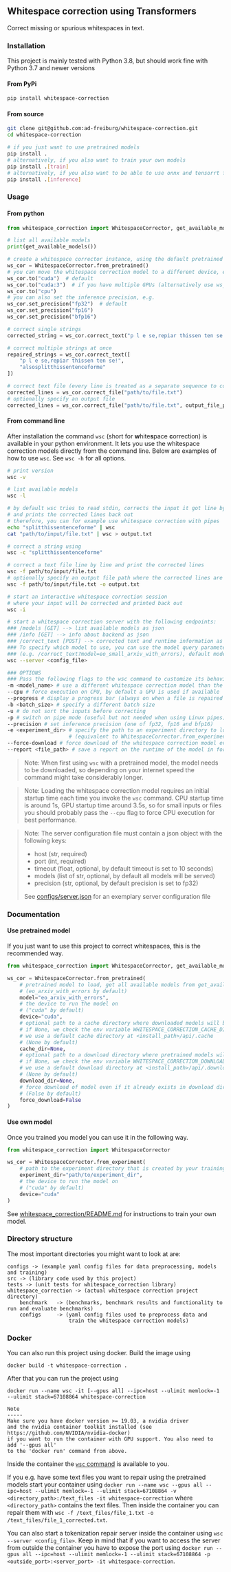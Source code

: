 ## Whitespace correction using Transformers

Correct missing or spurious whitespaces in text.

### Installation

This project is mainly tested with Python 3.8, but should work fine with Python 3.7 and newer versions

#### From PyPi

```bash
pip install whitespace-correction
```

#### From source

```bash
git clone git@github.com:ad-freiburg/whitespace-correction.git
cd whitespace-correction

# if you just want to use pretrained models
pip install .
# alternatively, if you also want to train your own models
pip install .[train]
# alternatively, if you also want to be able to use onnx and tensorrt for inference
pip install .[inference]

```

### Usage

#### From python

```python
from whitespace_correction import WhitespaceCorrector, get_available_models

# list all available models
print(get_available_models())

# create a whitespace corrector instance, using the default pretrained model
ws_cor = WhitespaceCorrector.from_pretrained()
# you can move the whitespace correction model to a different device, e.g.
ws_cor.to("cuda")  # default
ws_cor.to("cuda:3")  # if you have multiple GPUs (alternatively use ws_cor.to(3))
ws_cor.to("cpu")
# you can also set the inference precision, e.g.
ws_cor.set_precision("fp32")  # default
ws_cor.set_precision("fp16")
ws_cor.set_precision("bfp16")

# correct single strings
corrected_string = ws_cor.correct_text("p l e se,repiar thissen ten se!")

# correct multiple strings at once
repaired_strings = ws_cor.correct_text([
    "p l e se,repiar thissen ten se!",
    "alsosplitthissentenceforme"
])

# correct text file (every line is treated as a separate sequence to correct)
corrected_lines = ws_cor.correct_file("path/to/file.txt")
# optionally specify an output file
corrected_lines = ws_cor.correct_file("path/to/file.txt", output_file_path="save/output/here.txt")
```

#### From command line

After installation the command `wsc` (short for **w**hite**s**pace **c**orrection) is available in your python environment. 
It lets you use the whitespace correction models directly from the command line.
Below are examples of how to use `wsc`. See `wsc -h` for all options.

```bash
# print version
wsc -v

# list available models
wsc -l

# by default wsc tries to read stdin, corrects the input it got line by line 
# and prints the corrected lines back out
# therefore, you can for example use whitespace correction with pipes
echo "splitthissentenceforme" | wsc
cat "path/to/input/file.txt" | wsc > output.txt

# correct a string using
wsc -c "splitthissentenceforme"

# correct a text file line by line and print the corrected lines
wsc -f path/to/input/file.txt
# optionally specify an output file path where the corrected lines are saved
wsc -f path/to/input/file.txt -o output.txt

# start an interactive whitespace correction session
# where your input will be corrected and printed back out
wsc -i

# start a whitespace correction server with the following endpoints:
### /models [GET] --> list available models as json 
### /info [GET] --> info about backend as json
### /correct_text [POST] --> corrected text and runtime information as json
### To specify which model to use, you can use the model query parameter 
### (e.g. /correct_text?model=eo_small_arxiv_with_errors), default model is eo_large_arxiv_with_errors
wsc --server <config_file>

### OPTIONS
### Pass the following flags to the wsc command to customize its behaviour
-m <model_name> # use a different whitespace correction model than the default one 
--cpu # force execution on CPU, by default a GPU is used if available
--progress # display a progress bar (always on when a file is repaired using -f)
-b <batch_size> # specify a different batch size
-u # do not sort the inputs before correcting
-p # switch on pipe mode (useful but not needed when using Linux pipes)
--precision # set inference precision (one of fp32, fp16 and bfp16)
-e <experiment_dir> # specify the path to an experiment directory to load the model from 
                    # (equivalent to WhitespaceCorrector.from_experiment(experiment_dir) in python API)
--force-download # force download of the whitespace correction model even if it was already downloaded
--report <file_path> # save a report on the runtime of the model in form of a markdown table in a file
```

> Note: When first using `wsc` with a pretrained model, the model needs to be downloaded, so depending on
> your internet speed the command might take considerably longer.

> Note: Loading the whitespace correction model requires an initial startup time each time you
> invoke the `wsc` command. CPU startup time is around 1s, GPU startup time around 3.5s, so for small
> inputs or files you should probably pass the `--cpu` flag to force CPU execution for best performance.

> Note: The server configuration file must contain a json object with the following keys:
> - host (str, required)
> - port (int, required)
> - timeout (float, optional, by default timeout is set to 10 seconds)
> - models (list of str, optional, by default all models will be served)
> - precision (str, optional, by default precision is set to fp32)
> 
> See [configs/server.json](configs/server.json) for an exemplary server configuration file

### Documentation

#### Use pretrained model

If you just want to use this project to correct whitespaces, this is the recommended way.

```python
from whitespace_correction import WhitespaceCorrector, get_available_models

ws_cor = WhitespaceCorrector.from_pretrained(
    # pretrained model to load, get all available models from get_available_models() 
    # (eo_arxiv_with_errors by default)
    model="eo_arxiv_with_errors",
    # the device to run the model on
    # ("cuda" by default)
    device="cuda",
    # optional path to a cache directory where downloaded models will be extracted to,
    # if None, we check the env variable WHITESPACE_CORRECTION_CACHE_DIR, if it is not set 
    # we use a default cache directory at <install_path>/api/.cache 
    # (None by default)
    cache_dir=None,
    # optional path to a download directory where pretrained models will be downloaded to,
    # if None, we check the env variable WHITESPACE_CORRECTION_DOWNLOAD_DIR, if it is not set 
    # we use a default download directory at <install_path>/api/.download
    # (None by default)
    download_dir=None,
    # force download of model even if it already exists in download dir
    # (False by default)
    force_download=False
)
```

#### Use own model

Once you trained you model you can use it in the following way.

```python
from whitespace_correction import WhitespaceCorrector

ws_cor = WhitespaceCorrector.from_experiment(
    # path to the experiment directory that is created by your training run
    experiment_dir="path/to/experiment_dir",
    # the device to run the model on
    # ("cuda" by default)
    device="cuda"
)
```

See [whitespace_correction/README.md](whitespace_correction/README.md) for instructions to train your own model.

### Directory structure

The most important directories you might want to look at are:

```
configs -> (example yaml config files for data preprocessing, models and training)
src -> (library code used by this project)
tests -> (unit tests for whitespace_correction library)
whitespace_correction -> (actual whitespace correction project directory)
    benchmark   -> (benchmarks, benchmark results and functionality to run and evaluate benchmarks)
    configs     -> (yaml config files used to preprocess data and 
                    train the whitespace correction models)
```

### Docker

You can also run this project using docker. Build the image using

`docker build -t whitespace-correction .`

After that you can run the project using

```
docker run --name wsc -it [--gpus all] --ipc=host --ulimit memlock=-1 --ulimit stack=67108864 whitespace-correction

Note
-----
Make sure you have docker version >= 19.03, a nvidia driver
and the nvidia container toolkit installed (see https://github.com/NVIDIA/nvidia-docker)
if you want to run the container with GPU support. You also need to add '--gpus all' 
to the 'docker run' command from above.
```

Inside the container the [`wsc` command](#from-command-line) is available to you.

If you e.g. have some text files you want to repair using the pretrained models start your container using
`docker run --name wsc --gpus all --ipc=host --ulimit memlock=-1 --ulimit stack=67108864 -v <directory_path>:/text_files -it whitespace-correction` where `<directory_path>`
contains the text files. Then inside the container you can repair them
with `wsc -f /text_files/file_1.txt -o /text_files/file_1_corrected.txt`.

You can also start a tokenization repair server inside the container using `wsc --server <config_file>`. Keep in mind
that if you want to access the server from outside the container you have to expose the port using
`docker run --gpus all --ipc=host --ulimit memlock=-1 --ulimit stack=67108864 -p <outside_port>:<server_port> -it whitespace-correction`.
